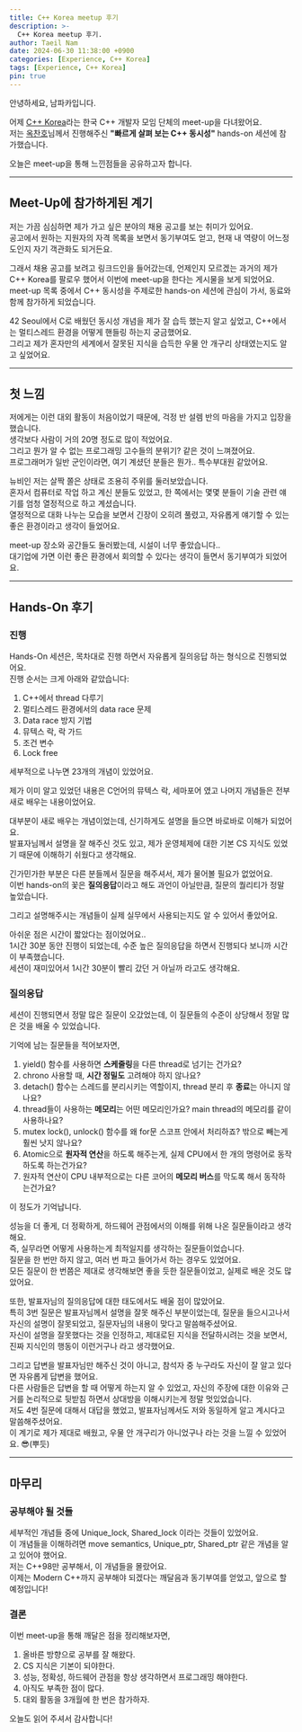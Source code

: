 ```yaml
---
title: C++ Korea meetup 후기
description: >-
  C++ Korea meetup 후기.
author: Taeil Nam
date: 2024-06-30 11:38:00 +0900
categories: [Experience, C++ Korea]
tags: [Experience, C++ Korea]
pin: true
---
```


안녕하세요, 남파카입니다.  

어제 [C++ Korea](https://www.youtube.com/@CppKorea/featured)라는 한국 C++ 개발자 모임 단체의 meet-up을 다녀왔어요.  
저는 [옥찬호](https://github.com/utilForever)님께서 진행해주신 **"빠르게 살펴 보는 C++ 동시성"** hands-on 세션에 참가했습니다.  

오늘은 meet-up을 통해 느낀점들을 공유하고자 합니다.  

---

## Meet-Up에 참가하게된 계기
저는 가끔 심심하면 제가 가고 싶은 분야의 채용 공고를 보는 취미가 있어요.  
공고에서 원하는 지원자의 자격 목록을 보면서 동기부여도 얻고, 현재 내 역량이 어느정도인지 자기 객관화도 되거든요.  

그래서 채용 공고를 보려고 링크드인을 들어갔는데, 언제인지 모르겠는 과거의 제가 C++ Korea를 팔로우 했어서 이번에 meet-up을 한다는 게시물을 보게 되었어요.  
meet-up 목록 중에서 C++ 동시성을 주제로한 hands-on 세션에 관심이 가서, 동료와 함께 참가하게 되었습니다.  

42 Seoul에서 C로 배웠던 동시성 개념을 제가 잘 습득 했는지 알고 싶었고, C++에서는 멀티스레드 환경을 어떻게 핸들링 하는지 궁금했어요.  
그리고 제가 혼자만의 세계에서 잘못된 지식을 습득한 우물 안 개구리 상태였는지도 알고 싶었어요.  

---

## 첫 느낌
저에게는 이런 대외 활동이 처음이었기 때문에, 걱정 반 설렘 반의 마음을 가지고 입장을 했습니다.  
생각보다 사람이 거의 20명 정도로 많이 적었어요.  
그리고 뭔가 알 수 없는 프로그래밍 고수들의 분위기? 같은 것이 느껴졌어요.  
프로그래머가 일반 군인이라면, 여기 계셨던 분들은 뭔가.. 특수부대원 같았어요.  

뉴비인 저는 살짝 쫄은 상태로 조용히 주위를 둘러보았습니다.  
혼자서 컴퓨터로 작업 하고 계신 분들도 있었고, 한 쪽에서는 몇몇 분들이 기술 관련 얘기를 엄청 열정적으로 하고 계셨습니다.  
열정적으로 대화 나누는 모습을 보면서 긴장이 오히려 풀렸고, 자유롭게 얘기할 수 있는 좋은 환경이라고 생각이 들었어요.  

meet-up 장소와 공간들도 둘러봤는데, 시설이 너무 좋았습니다..  
대기업에 가면 이런 좋은 환경에서 회의할 수 있다는 생각이 들면서 동기부여가 되었어요.  

---

## Hands-On 후기
### 진행
Hands-On 세션은, 목차대로 진행 하면서 자유롭게 질의응답 하는 형식으로 진행되었어요.  
진행 순서는 크게 아래와 같았습니다:
  1. C++에서 thread 다루기  
  2. 멀티스레드 환경에서의 data race 문제  
  3. Data race 방지 기법  
  4. 뮤텍스 락, 락 가드  
  5. 조건 변수  
  6. Lock free  

세부적으로 나누면 23개의 개념이 있었어요.  

제가 이미 알고 있었던 내용은 C언어의 뮤텍스 락, 세마포어 였고 나머지 개념들은 전부 새로 배우는 내용이었어요.  

대부분이 새로 배우는 개념이었는데, 신기하게도 설명을 들으면 바로바로 이해가 되었어요.  
발표자님께서 설명을 잘 해주신 것도 있고, 제가 운영체제에 대한 기본 CS 지식도 있었기 때문에 이해하기 쉬웠다고 생각해요.  

긴가민가한 부분은 다른 분들께서 질문을 해주셔서, 제가 물어볼 필요가 없었어요.  
이번 hands-on의 꽃은 **질의응답**이라고 해도 과언이 아닐만큼, 질문의 퀄리티가 정말 높았습니다.  

그리고 설명해주시는 개념들이 실제 실무에서 사용되는지도 알 수 있어서 좋았어요.  

아쉬운 점은 시간이 짧았다는 점이었어요..  
1시간 30분 동안 진행이 되었는데, 수준 높은 질의응답을 하면서 진행되다 보니까 시간이 부족했습니다.  
세션이 재미있어서 1시간 30분이 빨리 갔던 거 아닐까 라고도 생각해요.  

### 질의응답
세션이 진행되면서 정말 많은 질문이 오갔었는데, 이 질문들의 수준이 상당해서 정말 많은 것을 배울 수 있었습니다.  

기억에 남는 질문들을 적어보자면,
  1. yield() 함수를 사용하면 **스케줄링**을 다른 thread로 넘기는 건가요?  
  2. chrono 사용할 때, **시간 정밀도** 고려해야 하지 않나요?  
  3. detach() 함수는 스레드를 분리시키는 역할이지, thread 분리 후 **종료**는 아니지 않나요?  
  4. thread들이 사용하는 **메모리**는 어떤 메모리인가요? main thread의 메모리를 같이 사용하나요?  
  5. mutex lock(), unlock() 함수를 왜 for문 스코프 안에서 처리하죠? 밖으로 빼는게 훨씬 낫지 않나요?  
  6. Atomic으로 **원자적 연산**을 하도록 해주는게, 실제 CPU에서 한 개의 명령어로 동작하도록 하는건가요?  
  7. 원자적 연산이 CPU 내부적으로는 다른 코어의 **메모리 버스**를 막도록 해서 동작하는건가요?  

이 정도가 기억납니다.  

성능을 더 좋게, 더 정확하게, 하드웨어 관점에서의 이해를 위해 나온 질문들이라고 생각해요.  
즉, 실무라면 어떻게 사용하는게 최적일지를 생각하는 질문들이었습니다.  
질문을 한 번만 하지 않고, 여러 번 파고 들어가서 하는 경우도 있었어요.  
모든 질문이 한 번쯤은 제대로 생각해보면 좋을 듯한 질문들이었고, 실제로 배운 것도 많았어요.  

또한, 발표자님의 질의응답에 대한 태도에서도 배울 점이 많았어요.  
특히 3번 질문은 발표자님께서 설명을 잘못 해주신 부분이었는데, 질문을 들으시고나서 자신의 설명이 잘못되었고, 질문자님의 내용이 맞다고 말씀해주셨어요.  
자신이 설명을 잘못했다는 것을 인정하고, 제대로된 지식을 전달하시려는 것을 보면서, 진짜 지식인의 행동이 이런거구나 라고 생각했어요.  

그리고 답변을 발표자님만 해주신 것이 아니고, 참석자 중 누구라도 자신이 잘 알고 있다면 자유롭게 답변을 했어요.  
다른 사람들은 답변을 할 때 어떻게 하는지 알 수 있었고, 자신의 주장에 대한 이유와 근거를 논리적으로 뒷받침 하면서 상대방을 이해시키는게 정말 멋있었습니다.  
저도 4번 질문에 대해서 대답을 했었고, 발표자님께서도 저와 동일하게 알고 계시다고 말씀해주셨어요.  
이 계기로 제가 제대로 배웠고, 우물 안 개구리가 아니었구나 라는 것을 느낄 수 있었어요. 😎(뿌듯)  

---

## 마무리
### 공부해야 될 것들
세부적인 개념들 중에 Unique_lock, Shared_lock 이라는 것들이 있었어요.  
이 개념들을 이해하려면 move semantics, Unique_ptr, Shared_ptr 같은 개념을 알고 있어야 했어요.  
저는 C++98만 공부해서, 이 개념들을 몰랐어요.  
이제는 Modern C++까지 공부해야 되겠다는 깨달음과 동기부여를 얻었고, 앞으로 할 예정입니다!  

### 결론
이번 meet-up을 통해 깨달은 점을 정리해보자면,
  1. 올바른 방향으로 공부를 잘 해왔다.  
  2. CS 지식은 기본이 되야한다.  
  3. 성능, 정확성, 하드웨어 관점을 항상 생각하면서 프로그래밍 해야한다.  
  4. 아직도 부족한 점이 많다.  
  5. 대외 활동을 3개월에 한 번은 참가하자.  

오늘도 읽어 주셔서 감사합니다!  
